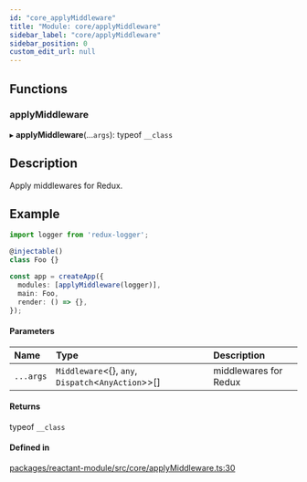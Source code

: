 ```yaml
---
id: "core_applyMiddleware"
title: "Module: core/applyMiddleware"
sidebar_label: "core/applyMiddleware"
sidebar_position: 0
custom_edit_url: null
---
```


## Functions

### applyMiddleware

▸ **applyMiddleware**(...`args`): typeof `__class`

## Description
Apply middlewares for Redux.

## Example

```ts
import logger from 'redux-logger';

@injectable()
class Foo {}

const app = createApp({
  modules: [applyMiddleware(logger)],
  main: Foo,
  render: () => {},
});
```

#### Parameters

| Name | Type | Description |
| :------ | :------ | :------ |
| `...args` | `Middleware`<{}, `any`, `Dispatch`<`AnyAction`\>\>[] | middlewares for Redux |

#### Returns

typeof `__class`

#### Defined in

[packages/reactant-module/src/core/applyMiddleware.ts:30](https://github.com/unadlib/reactant/blob/5cb51d4e/packages/reactant-module/src/core/applyMiddleware.ts#L30)
